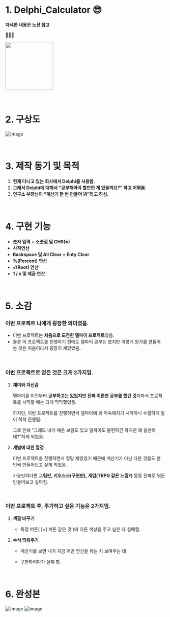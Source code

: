 # 1. Delphi_Calculator 😎

**자세한 내용은 노션 참고**

🔽🔽🔽 

<a href = "https://hushed-interest-231.notion.site/Calculator-1f01958ff9978090bc7de3a994212a87" target="blank" title="자세한 내용은 노션 참고"> <img src="https://img.shields.io/badge/Notion -black.svg?style=flat&logo=notion&logoColor=ffffff" width="150"></a>

<br>

# 2. 구상도

![image](https://github.com/user-attachments/assets/85f7ca88-5c2c-4fc9-bc07-8f8552cb5cbe)

<br>

# 3. 제작 동기 및 목적

1. **현재 다니고 있는 회사에서 Delphi를 사용함.** 
2. **그래서 Delphi에 대해서 “공부해와야 할만한 게 있을까요?” 하고 어쭤봄.**
3. **연구소 부장님이 “계산기 한 번 만들어 봐”라고 하심.**
   
<br>

# 4. 구현 기능

- **숫자 입력 + 소숫점 및 CHS(±)**
- **사칙연산**
- **Backspace 및 All Clear + Enty Clear**
- **%(Percent) 연산**
- **√(Root) 연산**
- **1 / x 및 제곱 연산**

<br>

# 5. 소감


### **이번 프로젝트 나에게 굉장한 의미였음.**

- 이번 프로젝트는 **처음으로 도전한 델파이 프로젝트**였음.
- 물론 이 프로젝트를 진행하기 전에도 델파이 공부는 했지만 이렇게 뭔가를 만들어 본 것은 처음이라서 굉장히 재밌었음.

<br>

### **이번 프로젝트로 얻은 것은 크게 2가지임.**

1. **재미와 자신감**
    
    델파이를 이전부터 **공부하고는 있었지만 진짜 이론만 공부를 했던 것**이라서 프로젝트를 시작할 때는 되게 막막했었음.

    하지만, 이번 프로젝트를 진행하면서 델파이에 꽤 익숙해지기 시작하니 수월하게 일이 척척 진행됨.
    
    그로 인해 “그래도 내가 배운 보람도 있고 델파이도 불편하긴 하지만 꽤 쓸만하네?”하게 되었음.
    
3. **개발에 대한 열정**
    
    이번 프로젝트를 진행하면서 정말 재밌었기 때문에 계산기가 아닌 다른 것들도 한 번씩 만들어보고 싶게 되었음.

    가능만하다면 **그림판, 키오스크(구현만), 게임(TRPG 같은 느낌?)** 등등 진짜로 뭐든 만들어보고 싶어짐.
    
<br>

### **이번 프로젝트 후, 추가하고 싶은 기능은 2가지임.**

1. **색깔 바꾸기**
    - 특정 버튼( [=] 버튼 같은 것 )에 다른 색상을 주고 싶은 데 실패함.

2. **수식 띄워주기**
    - 계산기를 보면 내가 지금 어떤 연산을 하는 지 보여주는 데
      
    - 구현하려다가 실패 함.

<br>

# 6. 완성본
![image](https://github.com/user-attachments/assets/4125630d-acac-4574-82cc-408b77ad0a33)
![image](https://github.com/user-attachments/assets/db70432b-619f-4030-bf8f-8e0b7f398daa)
